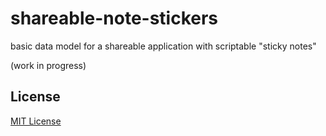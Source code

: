# shareable-note-stickers #

basic data model for a shareable application with scriptable "sticky notes"


(work in progress)

## License ##

[MIT License](LICENSE.md)

